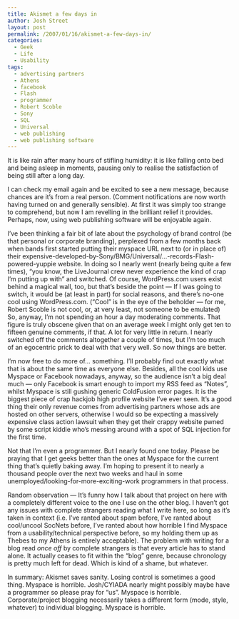 ```yaml
---
title: Akismet a few days in
author: Josh Street
layout: post
permalink: /2007/01/16/akismet-a-few-days-in/
categories:
  - Geek
  - Life
  - Usability
tags:
  - advertising partners
  - Athens
  - facebook
  - Flash
  - programmer
  - Robert Scoble
  - Sony
  - SQL
  - Universal
  - web publishing
  - web publishing software
---
```

It is like rain after many hours of stifling humidity: it is like falling onto bed and being asleep in moments, pausing only to realise the satisfaction of being still after a long day.

I can check my email again and be excited to see a new message, because chances are it&#8217;s from a real person. (Comment notifications are now worth having turned on and generally sensible). At first it was simply too strange to comprehend, but now I am revelling in the brilliant relief it provides. Perhaps, now, using web publishing software will be enjoyable again.

I&#8217;ve been thinking a fair bit of late about the psychology of brand control (be that personal or corporate branding), perplexed from a few months back when bands first started putting their myspace URL next to (or in place of) their expensive-developed-by-Sony/BMG/Universal/&#8230;-records-Flash-powered-yuppie website. In doing so I nearly went (nearly being quite a few times), &#8220;you know, the LiveJournal crew never experience the kind of crap I&#8217;m putting up with&#8221; and switched. Of course, WordPress.com users exist behind a magical wall, too, but that&#8217;s beside the point &#8212; If I was going to switch, it would be (at least in part) for social reasons, and there&#8217;s no-one cool using WordPress.com. (&#8220;Cool&#8221; is in the eye of the beholder &#8212; for me, Robert Scoble is not cool, or, at very least, not someone to be emulated)  
So, anyway, I&#8217;m not spending an hour a day moderating comments. That figure is truly obscene given that on an average week I might only get ten to fifteen genuine comments, if that. A lot for very little in return. I nearly switched off the comments altogether a couple of times, but I&#8217;m too much of an egocentric prick to deal with that very well. So now things are better.

I&#8217;m now free to do more of&#8230; something. I&#8217;ll probably find out exactly what that is about the same time as everyone else. Besides, all the cool kids use Myspace or Facebook nowadays, anyway, so the audience isn&#8217;t a big deal much &#8212; only Facebook is smart enough to import my RSS feed as &#8220;Notes&#8221;, whilst Myspace is still gushing generic ColdFusion error pages. It is the biggest piece of crap hackjob high profile website I&#8217;ve ever seen. It&#8217;s a good thing their only revenue comes from advertising partners whose ads are hosted on other servers, otherwise I would so be expecting a massively expensive class action lawsuit when they get their crappy website pwned by some script kiddie who&#8217;s messing around with a spot of SQL injection for the first time.

Not that I&#8217;m even a programmer. But I nearly found one today. Please be praying that I get geeks better than the ones at Myspace for the current thing that&#8217;s quietly baking away. I&#8217;m hoping to present it to nearly a thousand people over the next two weeks and haul in some unemployed/looking-for-more-exciting-work programmers in that process.

Random observation &#8212; It&#8217;s funny how I talk about that project on here with a completely different voice to the one I use on the other blog. I haven&#8217;t got any issues with complete strangers reading what I write here, so long as it&#8217;s taken in context (i.e. I&#8217;ve ranted about spam before, I&#8217;ve ranted about cool/uncool SocNets before, I&#8217;ve ranted about how horrible I find Myspace from a usability/technical perspective before, so my holding them up as Thebes to my Athens is entirely acceptable). The problem with writing for a blog read *once off* by complete strangers is that every article has to stand alone. It actually ceases to fit within the &#8220;blog&#8221; genre, because chronology is pretty much left for dead. Which is kind of a shame, but whatever.

In summary: Akismet saves sanity. Losing control is sometimes a good thing. Myspace is horrible. Josh/CYIADA nearly might possibly maybe have a programmer so please pray for &#8220;us&#8221;. Myspace is horrible. Corporate/project blogging necessarily takes a different form (mode, style, whatever) to individual blogging. Myspace is horrible.